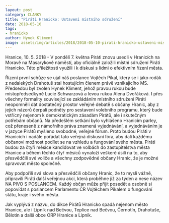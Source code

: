 ```yaml
---
layout: post
category: CLANKY
title: "Piráti Hranicko: Ustavení místního sdružení"
date: 2018-05-10
tags: 
- hranicko
author: Hynek Kliment
image: assets/img/articles/2018/2018-05-10-pirati-hranicko-ustaveni-mistniho-sdruzeni.jpg   #751x422 pixelu
---
```

Hranice, 10. 5. 2018 - V pondělí 7. května Piráti znovu usedli v Hranicích na Moravě na Masarykově náměstí, aby oficiálně založili místní sdružení Piráti Hranicko. Této příležitosti využili i k diskusi s lidmi o efektivním řízení města.

Řízení první schůze se ujal náš poslanec Vojtěch Pikal, který se i jako rodák z nedalekých Drahotuš stal hostujícím členem právě vznikajícího MS. Předsedou byl zvolen Hynek Kliment, jehož pravou rukou bude místopředsedkyně Lucie Schwarzová a levou rukou Alena Dvořáková. I přes všechny formality související se zakládáním místního sdružení Piráti neopomněli dát dostatečný prostor veřejné debatě s občany Hranic, aby z jejich názorů čerpali podněty pro sestavení volebního programu, který bude vstřícný nejenom k demokratickým zásadám Pirátů, ale i skutečným potřebám občanů. Na předešlém setkání bylo vyhlášeno Hranicím parley, což přeneseně z námořního práva znamená vyjednávání, a vyjednáváním je v jazyce Pirátů myšleno svobodné, veřejné fórum. Proto budou Piráti v Hranicích i nadále pořádat tato veřejná diskusní fóra, aby dali každému občanovi možnost podílet se na vzhledu a fungování svého města. Piráti budou za čtyři měsíce kandidovat ve volbách do zastupitelstva města Hranice a během těchto čtyř měsíců vynaloží veškeré úsilí na to, aby přesvědčili své voliče a všechny zodpovědné občany Hranic, že je možné spravovat město společně.

Aby podpořili svá slova a přesvědčili občany Hranic, že to myslí vážně, připravili Piráti další veřejnou akci, která proběhne již za týden a nese název NA PIVO S POSLANCEM. Každý občan může přijít posedět a osobně si popovídat s poslancem Parlamentu ČR Vojtěchem Pikalem o fungování státu, kraje i svého města.

Jak vyplývá z názvu, do dikce Pirátů Hranicko spadá nejenom město Hranice, ale i Lipník nad Bečvou, Teplice nad Bečvou, Černotín, Drahotuše, Bělotín a další obce ORP Hranice a Lipník.